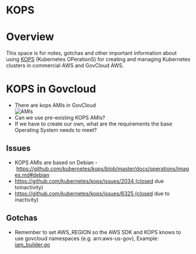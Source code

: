 # KOPS

# Overview

This space is for notes, gotchas and other important information about
using [KOPS](https://github.com/kubernetes/kops) (Kubernetes OPerationS)
for creating and managing Kubernetes clusters in commercial AWS and
GovCloud AWS.

# KOPS in Govcloud

- There are kops AMIs in GovCloud  
  ![AMIs](../images/KOPS/AMIs.png)
- Can we use pre-existing KOPS AMIs?
- If we have to create our own, what are the requirements the base
  Operating System needs to meet?

## Issues

- KOPS AMIs are based on Debian
  - https://github.com/kubernetes/kops/blob/master/docs/operations/images.md#debian
- https://github.com/kubernetes/kops/issues/2034 (closed due toinactivity)
- https://github.com/kubernetes/kops/issues/6325 (closed due to inactivity)

## Gotchas

- Remember to set AWS\_REGION so the AWS SDK and KOPS knows to use
  govcloud namespaces (e.g. arn:aws-us-gov), Example:
  [iam_builder.go](https://github.com/kubernetes/kops/blob/46ba9ff60561aab633396735823a405c11c9ce50/pkg/model/iam/iam_builder.go#L254-L269)
